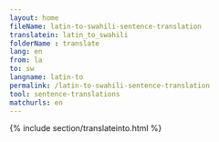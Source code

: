 ```yaml
---
layout: home
fileName: latin-to-swahili-sentence-translation
translatein: latin_to_swahili
folderName : translate
lang: en
from: la
to: sw
langname: latin-to
permalink: /latin-to-swahili-sentence-translation
tool: sentence-translations
matchurls: en
---
```

{% include section/translateinto.html %}
